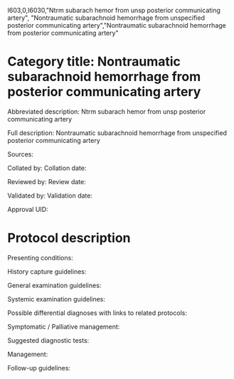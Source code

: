 I603,0,I6030,"Ntrm subarach hemor from unsp posterior communicating artery", "Nontraumatic subarachnoid hemorrhage from unspecified posterior communicating artery","Nontraumatic subarachnoid hemorrhage from posterior communicating artery"
# Category title: Nontraumatic subarachnoid hemorrhage from posterior communicating artery

Abbreviated description: Ntrm subarach hemor from unsp posterior communicating artery

Full description: Nontraumatic subarachnoid hemorrhage from unspecified posterior communicating artery

Sources:

Collated by:
Collation date:

Reviewed by:
Review date:

Validated by:
Validation date:

Approval UID:

# Protocol description

Presenting conditions:

History capture guidelines:

General examination guidelines:

Systemic examination guidelines:

Possible differential diagnoses with links to related protocols:

Symptomatic / Palliative management:

Suggested diagnostic tests:

Management:

Follow-up guidelines:
